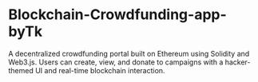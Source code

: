 # Blockchain-Crowdfunding-app-byTk
A decentralized crowdfunding portal built on Ethereum using Solidity and Web3.js. Users can create, view, and donate to campaigns with a hacker-themed UI and real-time blockchain interaction.
